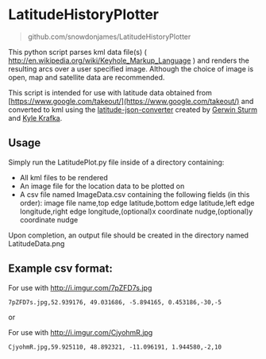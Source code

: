 LatitudeHistoryPlotter
======================

> github.com/snowdonjames/LatitudeHistoryPlotter

This python script parses kml data file(s) ( http://en.wikipedia.org/wiki/Keyhole_Markup_Language ) and renders the resulting arcs over a user specified image. Although the choice of image is open, map and satellite data are recommended. 

This script is intended for use with latitude data obtained from [https://www.google.com/takeout/](https://www.google.com/takeout/)‎ and converted to kml using the [latitude-json-converter](https://github.com/Scarygami/latitude-json-converter) created by [Gerwin Sturm](https://github.com/Scarygami) and [Kyle Krafka](https://github.com/kjkjava).

## Usage

Simply run the LatitudePlot.py file inside of a directory containing:

- All kml files to be rendered
- An image file for the location data to be plotted on
- A csv file named ImageData.csv containing the following fields (in this order): image file name,top edge latitude,bottom edge latitude,left edge longitude,right edge longitude,(optional)x coordinate nudge,(optional)y coordinate nudge

Upon completion, an output file should be created in the directory named LatitudeData.png

## Example csv format:

For use with http://i.imgur.com/7pZFD7s.jpg

    7pZFD7s.jpg,52.939176, 49.031686, -5.894165, 0.453186,-30,-5
    
or

For use with http://i.imgur.com/CjyohmR.jpg

    CjyohmR.jpg,59.925110, 48.892321, -11.096191, 1.944580,-2,10
